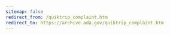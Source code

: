 ```yaml
---
sitemap: false 
redirect_from: /quiktrip_complaint.htm 
redirect_to: https://archive.ada.gov/quiktrip_complaint.htm 
---
```

